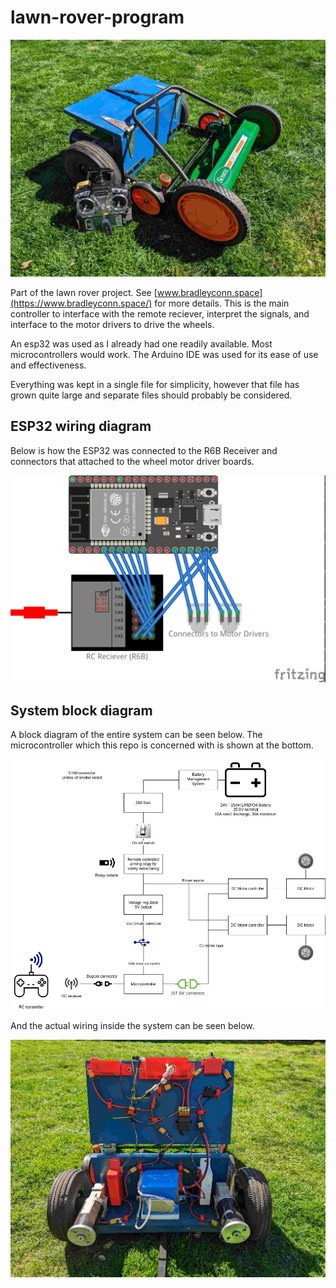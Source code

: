 # lawn-rover-program

![Mower](/images/mower1.jpg "Mower")

Part of the lawn rover project. See [www.bradleyconn.space](https://www.bradleyconn.space/) for more details.
This is the main controller to interface with the remote reciever, interpret the signals, and interface to the motor drivers to drive the wheels.

An esp32 was used as I already had one readily available. Most microcontrollers would work. The Arduino IDE was used for its ease of use and effectiveness.

Everything was kept in a single file for simplicity, however that file has grown quite large and separate files should probably be considered.

## ESP32 wiring diagram
Below is how the ESP32 was connected to the R6B Receiver and connectors that attached to the wheel motor driver boards.

![Wiring Diagram](/diagrams/rover_fritzing.png "Wiring Diagram")

## System block diagram

A block diagram of the entire system can be seen below. The microcontroller which this repo is concerned with is shown at the bottom.

![System Block Diagram](/diagrams/rover_block_diagram.png "System Block Diagram")

And the actual wiring inside the system can be seen below.


![Mower Inside](/images/mower4.jpg "Mower Inside")
